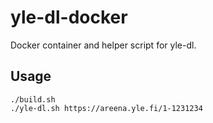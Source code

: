 # yle-dl-docker

Docker container and helper script for yle-dl.

## Usage

```shell
./build.sh
./yle-dl.sh https://areena.yle.fi/1-1231234
```
